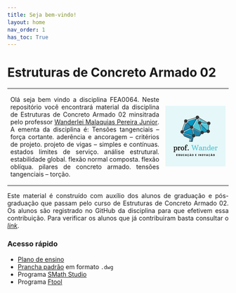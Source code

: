 ```yaml
---
title: Seja bem-vindo!
layout: home
nav_order: 1
has_toc: True
---
```


<h1>Estruturas de Concreto Armado 02</h1>

<table>
  <tr>
    <td style="width:70%;">
      <p align="justify">
        Olá seja bem vindo a disciplina FEA0064. Neste repositório você encontrará material da disciplina de Estruturas de Concreto Armado 02 minsitrada pelo professor <a target="_blank" rel="noopener" href="http://lattes.cnpq.br/2268506213083114">Wanderlei Malaquias Pereira Junior</a>. A ementa da disciplina é: Tensões tangenciais – força cortante. aderência e ancoragem – critérios de projeto. projeto de vigas – simples e contínuas. estados limites de serviço. análise estrutural. estabilidade global. flexão normal composta. flexão oblíqua. pilares de concreto armado. tensões tangenciais – torção.
      </p>
    </td>
    <td style="width:30%;"><img src="assets/images/logo.png"/></td>  
  </tr>
</table>

<p align="justify">
  Este material é construído com auxílio dos alunos de graduação e pós-graduação que passam pelo curso de Estruturas de Concreto Armado 02. Os alunos são registrado no GitHub da disciplina para que efetivem essa contribuição. Para verificar os alunos que já contribuiram basta consultar o <a target="_blank" rel="noopener" href="https://github.com/wmpjrufg/FEA0064/graphs/contributors"><i>link</i></a>.
</p>

<h3>Acesso rápido</h3>

<ul>
  <li><a target="_blank" rel="noopener" href="https://drive.google.com/drive/folders/0B7fde98nbW1JfjhwMndpN1pqSFVnWkVKLTVGeTh0X3huZVRETGtIQk95N2lxS1JHUjE0M1U?resourcekey=0-80u4x0QEcpM_rnPTI6GT0g&usp=sharing">Plano de ensino</a></li>
  <li><a target="_blank" rel="noopener" href="https://drive.google.com/file/d/1UUOfmCH4539GA46mEw_687d9u7eGKAH4/view?usp=sharing">Prancha padrão</a> em formato <code>.dwg</code></li>
  <li>Programa <a target="_blank" rel="noopener" href="https://smath.com/en-US/view/SMathStudio/download">SMath Studio</a></li>
  <li>Programa <a target="_blank" rel="noopener" href="https://www.ftool.com.br/Ftool/">Ftool</a></li>
</ul>
